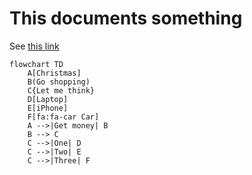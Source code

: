 # This documents something

See [this link](https://github.blog/2022-02-14-include-diagrams-markdown-files-mermaid/)

```mermaid
flowchart TD
    A[Christmas]
    B(Go shopping)
    C{Let me think}
    D[Laptop]
    E[iPhone]
    F[fa:fa-car Car]
    A -->|Get money| B
    B --> C
    C -->|One| D
    C -->|Two| E
    C -->|Three| F
```
